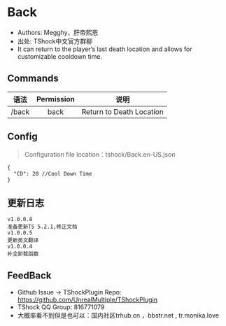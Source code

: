 # Back

- Authors: Megghy，肝帝熙恩
- 出处: TShock中文官方群聊
- It can return to the player’s last death location and allows for customizable cooldown time.

## Commands

| 语法    | Permission |            说明            |
| ----- | :--------: | :----------------------: |
| /back |    back    | Return to Death Location |

## Config

> Configuration file location：tshock/Back.en-US.json

```json5
{
  "CD": 20 //Cool Down Time
}
```

## 更新日志

```
v1.0.0.8
准备更新TS 5.2.1,修正文档
v1.0.0.5
更新英文翻译
v1.0.0.4
补全卸载函数
```

## FeedBack

- Github Issue -> TShockPlugin Repo: https://github.com/UnrealMultiple/TShockPlugin
- TShock QQ Group: 816771079
- 大概率看不到但是也可以：国内社区trhub.cn ，bbstr.net , tr.monika.love
